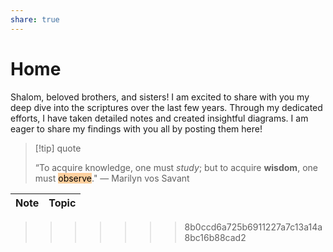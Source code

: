 ```yaml
---
share: true
---
```


# Home

Shalom, beloved brothers, and sisters! I am excited to share with you my deep dive into the scriptures over the last few years. Through my dedicated efforts, I have taken detailed notes and created insightful diagrams. I am eager to share my findings with you all by posting them here!


> [!tip] quote
> 
>“To acquire knowledge, one must *study*; but to acquire **wisdom**, one must <mark style="background: #FFB86CA6;">observe</mark>." ― Marilyn vos Savant

| Note | Topic |
| ---- | ----- |
>>>>>>> 8b0ccd6a725b6911227a7c13a14a8bc16b88cad2
